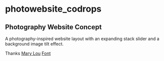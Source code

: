 # photowebsite_codrops
## Photography Website Concept
A photography-inspired website layout with an expanding stack slider and a background image tilt effect.

Thanks [Mary Lou](https://github.com/crnacura)
[Font](https://tympanus.net/codrops/2015/05/06/photography-website-concept/)
